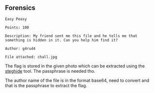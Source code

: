 ## Forensics

```
Easy Peasy

Points: 100

Description: My friend sent me this file and he tells me that something is hidden in it. Can you help him find it?

Author: g4rud4

File attached: chall.jpg
```

The flag is stored in the given photo which can be extracted using the [steghide](https://github.com/StefanoDeVuono/steghide) tool. The passphrase is needed tho.

The author name of the file is in the format base64, need to convert and that is the passphrase to extract the flag.
